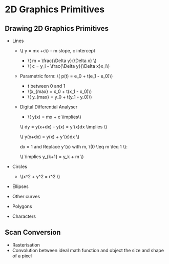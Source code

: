 # 2D Graphics Primitives

## Drawing 2D Graphics Primitives

- Lines

  - \\( y = mx +c\\) - m slope, c intercept
    - \\( m = \frac{\Delta y}{\Delta x} \\)
    - \\( c = y_i - \frac{\Delta y}{\Delta x}x_i\\)
  - Parametric form: \\( p(t) = e_0 + t(e_1 - e_0)\\)
    - t between 0 and 1
    - \\(x\_{max} = x_0 + t(x_1 - x_0)\\)
    - \\( y\_{max} = y_0 + t(y_1 - y_0)\\)
  - Digital Differential Analyser

    - \\( y(x) = mx + c \implies\\)

    \\( dy = y(x+dx) - y(x) = y'(x)dx \implies \\)

    \\( y(x+dx) = y(x) + y'(x)dx \\)

    dx = 1 and Replace y'(x) with m, \\(0 \leq m \leq 1 \\):

    \\( \implies y\_{k+1} = y_k + m \\)

- Circles
  - \\(x^2 + y^2 = r^2 \\)
- Ellipses
- Other curves
- Polygons
- Characters

## Scan Conversion

- Rasterisation
- Convolution between ideal math function and object the size and shape of a pixel
